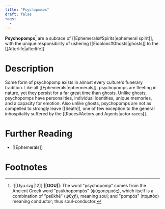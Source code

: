 ```yaml
---
title: "Psychopomps"
draft: false
tags:
  - 
---
```


**Psychopomps**[^pomp] are a subrace of [[Ephemerals#Spirits|ephemeral spirit]], with the unique responsibility of ushering [[Eidolons#Ghosts|ghosts]] to the [[Afterlife|afterlife]].

# Description
Some form of psychopomp exists in almost every culture's funerary tradition. Like all [[Ephemerals|ephermerals]], psychopomps are fleeting in nature, yet they persist for a far great time than ghosts. Unlike ghosts, psychopomps have personalities, individual identities, unique memories, and a capacity for emotion. Also unlike ghosts, psychopomps are not as compelled to strongly leave [[Seath]], one of few exception to the general inhospitality suffered by the [[Races#Actors and Agents|actor races]].


# Further Reading
- [[Ephemerals]]

# Footnotes
[^pomp]:![[Uyu.svg|12]] **[[OOU]]**: The word "psychopomp" comes from the Ancient Greek word "psūkhopompós" (ψῡχοπομπός), which itself is a combination of "psūkhḗ" (ψῡχή), meaning soul; and "pompós" (πομπός) meaning conductor; thus soul-conductor.